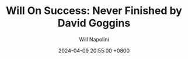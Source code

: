---
title: "Will On Success: Never Finished by David Goggins"
author: Will Napolini
date: 2024-04-09 20:55:00 +0800
categories: [Mindset, Book-summaries]
tags:
  [
    never-finished,
    david-goggins,
    extreme-athlete,
    endurance,
    motivation,
    self-discipline,
    personal-growth,
    mindset,
    mental-toughness,
    overcoming-adversity,
    resilience,
    fitness,
    push-yourself,
    hardship,
    success,
    goal-setting,
    motivation-and-success,
    personal-development,
    push-your-limits,
    willpower,
    achievement,
    mental-strength,
    perseverance,
    extreme-achievement,
    overcoming-fear,
    mindset-shifts,
    never-give-up,
    self-improvement,
    mental-toughness-training,
    pain-cave,
    mental-endurance,
    pushing-boundaries,
    self-mastery,
    mental-fortitude,
    life-challenges,
    grit,
    unleash-your-potential,
    mental-conditioning,
    toughness
  ]
image: https://pbs.twimg.com/media/GO13JPhWgA0UY8g?format=jpg&name=large
alt: "Will On Success: Never Finished by David Goggins"
fallback:
  -
  # Replace with the URL of your backup image
  -
  # Replace with the URL of your backup image
---
